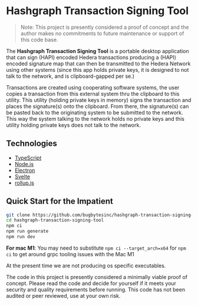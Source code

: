 # Hashgraph Transaction Signing Tool

> Note: This project is presently considered a proof of concept and the author makes no commitments to future maintenance or support of this code base.

The **Hashgraph Transaction Signing Tool** is a portable desktop application that can sign (HAPI) encoded Hedera transactions producing a (HAPI) encoded signature map that can then be transmitted to the Hedera Network using other systems (since this app holds private keys, it is designed to not talk to the network, and is clipboard-gapped per se.)  

Transactions are created using cooperating software systems, the user copies a transaction from this external system thru the clipboard to this utility.  This utility (holding private keys in memory) signs the transaction and places the signature(s) onto the clipboard.  From there, the signature(s) can be pasted back to the originating system to be submitted to the network.  This way the system talking to the network holds no private keys and this utility holding private keys does not talk to the network.

## Technologies

- [TypeScript](https://www.typescriptlang.org)
- [Node.js](https://nodejs.org/en/)
- [Electron](https://www.electronjs.org)
- [Svelte](https://svelte.dev)
- [rollup.js](https://rollupjs.org/guide/en/)


## Quick Start for the Impatient 
```bash
git clone https://github.com/bugbytesinc/hashgraph-transaction-signing-tool.git
cd hashgraph-transaction-signing-tool
npm ci
npm run generate
npm run dev
```
**For mac M1**:  You may need to substitute `npm ci --target_arch=x64` for `npm ci` to get around grpc tooling issues with the Mac M1

At the present time we are not producing os specific executables.

The code in this project is presently considered a minimally viable proof of concept.  Please read the code and decide for yourself if it meets your security and quality requirements before running.  This code has not been audited or peer reviewed, use at your own risk. 
